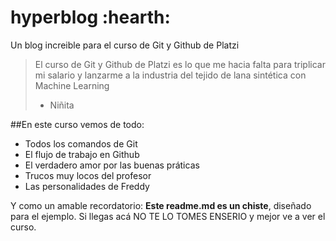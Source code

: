 # hyperblog :hearth: 
Un blog increible para el curso de Git y Github de Platzi
>El curso de Git y Github de Platzi es lo que me hacia falta para triplicar mi salario y lanzarme a la industria del tejido de lana sintética con Machine Learning 
> - Niñita

##En este curso vemos de todo:
* Todos los comandos de Git
* El flujo de trabajo en Github
* El verdadero amor por las buenas práticas
* Trucos muy locos del profesor
* Las personalidades de Freddy 

Y como un amable recordatorio: **Este readme.md es un chiste**, diseñado para el ejemplo. Si llegas acá NO TE LO TOMES ENSERIO y mejor ve a ver el curso. 